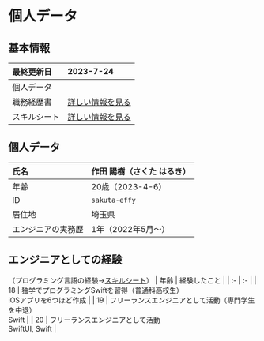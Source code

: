 <!-- 
リンクを別のページでできるようにHTMLで設定したい
-->
# 個人データ
## 基本情報
| 最終更新日 | 2023-7-24 |
| :- | :- |
| 個人データ |  |
| 職務経歴書 | [詳しい情報を見る](/README.md) |
| スキルシート | [詳しい情報を見る](/skill-sheet.md) |

## 個人データ
| 氏名 | 作田 陽樹（さくた はるき） |
| :- | :- |
| 年齢 | 20歳（2023-4-6） |
| ID | `sakuta-effy` |
| 居住地 | 埼玉県 |
| エンジニアの実務歴 | 1年（2022年5月〜） |

<!--
## SNSなど
| [ホームページ（HP）](https://sakuta21.wixsite.com/sakuta) | 休止 |
| :- | :- |
| [Youtube](https://youtube.com/channel/UCCzS-jNyzsQdeSylkcM4iLw) | プログラミング講座など |
| [Instagram](https://www.instagram.com/_saku_ta/) | 活動の最新情報など |
| [Twitter](https://twitter.com/_saku_ta) | 活動の最新情報など |
| [TikTok](https://www.tiktok.com/@_saku_ta) | 活動の最新情報など |
| [Facebook](https://www.facebook.com/saku.haru.2021) | 活動の最新情報など |
-->

## エンジニアとしての経験
（プログラミング言語の経験→[スキルシート](/skill-sheet.md)）
| 年齢 | 経験したこと |
| :- | :- |
| 18 | 独学でプログラミングSwiftを習得（普通科高校生）<br>iOSアプリを6つほど作成 |
| 19 | フリーランスエンジニアとして活動（専門学生を中退）<br>Swift |
| 20 | フリーランスエンジニアとして活動<br>SwiftUI, Swift |

